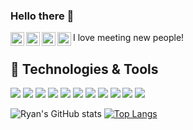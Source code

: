 ### Hello there 👋


<a href="https://discord.gg/RyanG#2214">
  <img align="left" alt="Ryan's Discord" width="22px" src="https://raw.githubusercontent.com/peterthehan/peterthehan/master/assets/discord.svg" />
</a>
<a href="https://twitter.com/ryanlucas_js">
  <img align="left" alt="Ryan Lucas | Twitter" width="22px" src="https://raw.githubusercontent.com/peterthehan/peterthehan/master/assets/twitter.svg" />
</a>
<a href="https://www.linkedin.com/in/ryan-lucas-machado/">
  <img align="left" alt="Ryan's LinkedIN" width="22px" src="https://raw.githubusercontent.com/peterthehan/peterthehan/master/assets/linkedin.svg" />
</a>
<a href="https://open.spotify.com/user/21tmhpkh36vh3klka5ty4ztbi?si=0-yypN05R2-kKqI4vWVcpw">
  <img align="left" alt="Abhishek's Spotify" width="22px" src="https://raw.githubusercontent.com/peterthehan/peterthehan/master/assets/spotify.svg" />
</a>

I love meeting new people!

## 🔧 Technologies & Tools
![](https://img.shields.io/badge/OS-Linux-informational?style=flat&logo=linux&logoColor=white&color=FF7F00)
![](https://img.shields.io/badge/Editor-VS_Code-informational?style=flat&logo=VS_code&logoColor=white&color=FF7F00)
![](https://img.shields.io/badge/Code-Python-informational?style=flat&logo=python&logoColor=white&color=FF7F00)
![](https://img.shields.io/badge/Code-JavaScript-informational?style=flat&logo=javascript&logoColor=white&color=FF7F00)
![](https://img.shields.io/badge/Code-PHP-informational?style=flat&logo=php&logoColor=white&color=FF7F00)
![](https://img.shields.io/badge/Code-React-informational?style=flat&logo=react&logoColor=white&color=FF7F00)
![](https://img.shields.io/badge/Shell-Bash-informational?style=flat&logo=gnu-bash&logoColor=white&color=FF7F00)
![](https://img.shields.io/badge/Tools-PostgreSQL-informational?style=flat&logo=postgresql&logoColor=white&color=FF7F00)
![](https://img.shields.io/badge/Tools-MongoDB-informational?style=flat&logo=mongodb&logoColor=white&color=FF7F00)
![](https://img.shields.io/badge/Tools-Docker-informational?style=flat&logo=docker&logoColor=white&color=FF7F00)
![](https://img.shields.io/badge/Cloud-Digital_Ocean-informational?style=flat&logo=digitalocean&logoColor=white&color=FF7F00)

![Ryan's GitHub stats](https://github-readme-stats.vercel.app/api?username=RyanGst&show_icons=true&theme=slateorange&count_private=true)
[![Top Langs](https://github-readme-stats.vercel.app/api/top-langs/?username=RyanGst&langs_count=3&theme=slateorange)](https://github.com/anuraghazra/github-readme-stats)


<!--
**RyanGst/RyanGst** is a ✨ _special_ ✨ repository because its `README.md` (this file) appears on your GitHub profile.

Here are some ideas to get you started:

- 🔭 I’m currently working on ...
- 🌱 I’m currently learning ...
- 👯 I’m looking to collaborate on ...
- 🤔 I’m looking for help with ...
- 💬 Ask me about ...
- 📫 How to reach me: ...
- 😄 Pronouns: ...
- ⚡ Fun fact: ...
-->
